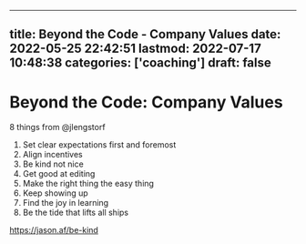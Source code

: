 
---
title: Beyond the Code - Company Values
date: 2022-05-25 22:42:51
lastmod: 2022-07-17 10:48:38
categories: ['coaching']
draft: false
---


# Beyond the Code: Company Values
8 things from @jlengstorf

1. Set clear expectations first and foremost
2. Align incentives
3. Be kind not nice
4. Get good at editing
5. Make the right thing the easy thing
6. Keep showing up
7. Find the joy in learning
8. Be the tide that lifts all ships

https://jason.af/be-kind

<!-- #public #coaching -->

<!-- {BearID:45811529-B2E4-46D0-853C-D172EF6737CF-49872-0000101D0703A5F1} -->
